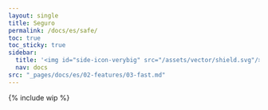 ```yaml
---
layout: single
title: Seguro
permalink: /docs/es/safe/
toc: true
toc_sticky: true
sidebar:
  title: '<img id="side-icon-verybig" src="/assets/vector/shield.svg"/>Seguro'
  nav: docs
src: "_pages/docs/es/02-features/03-fast.md"
---
```


<!-- TODO: Explain bonds, escrow, dispute resolution and community support. Be clear that this is an early development and experimental project, use with utmost caution. -->

{% include wip %}
